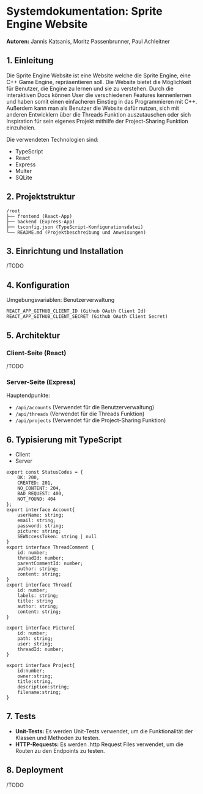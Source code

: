 # Systemdokumentation: Sprite Engine Website

**Autoren:** Jannis Katsanis, Moritz Passenbrunner, Paul Achleitner

## 1. Einleitung
Die Sprite Engine Website ist eine Website welche die Sprite Engine, eine C++ Game Engine, repräsentieren soll. Die Website bietet die Möglichkeit für Benutzer, die Engine zu lernen und sie zu verstehen. Durch die interaktiven Docs können User die verschiedenen Features kennenlernen und haben somit einen einfacheren Einstieg in das Programmieren mit C++. Außerdem kann man als Benutzer die Website dafür nutzen, sich mit anderen Entwicklern über die Threads Funktion auszutauschen oder sich Inspiration für sein eigenes Projekt mithilfe der Project-Sharing Funktion einzuholen.

Die verwendeten Technologien sind:
- TypeScript
- React
- Express
- Multer
- SQLite

## 2. Projektstruktur
```
/root
├── frontend (React-App)
├── backend (Express-App)
├── tsconfig.json (TypeScript-Konfigurationsdatei)
└── README.md (Projektbeschreibung und Anweisungen)
```
## 3. Einrichtung und Installation
/TODO
## 4. Konfiguration
Umgebungsvariablen: Benutzerverwaltung
```
REACT_APP_GITHUB_CLIENT_ID (Github OAuth Client Id)
REACT_APP_GITHUB_CLIENT_SECRET (Github OAuth Client Secret)
```

## 5. Architektur
### Client-Seite (React)
/TODO

### Server-Seite (Express)
Hauptendpunkte:
- `/api/accounts` (Verwendet für die Benutzerverwaltung)
- `/api/threads` (Verwendet für die Threads Funktion)
- `/api/projects` (Verwendet für die Project-Sharing Funktion)

## 6. Typisierung mit TypeScript
- Client
- Server
```
export const StatusCodes = {
    OK: 200,
    CREATED: 201,
    NO_CONTENT: 204,
    BAD_REQUEST: 400,
    NOT_FOUND: 404
};
export interface Account{
    userName: string;
    email: string;
    password: string;
    picture: string;
    SEWAccessToken: string | null
}
export interface ThreadComment {
    id: number;
    threadId: number;
    parentCommentId: number;
    author: string;
    content: string;
}
export interface Thread{
    id: number;
    labels: string;
    title: string
    author: string;
    content: string;
}

export interface Picture{
    id: number;
    path: string;
    user: string;
    threadId: number;
}

export interface Project{
    id:number;
    owner:string;
    title:string,
    description:string;
    filename:string;
}
```


## 7. Tests
- **Unit-Tests:** Es werden Unit-Tests verwendet, um die Funktionalität der Klassen und Methoden zu testen.
- **HTTP-Requests:** Es werden .http Request Files verwendet, um die Routen zu den Endpoints zu testen.

## 8. Deployment
/TODO